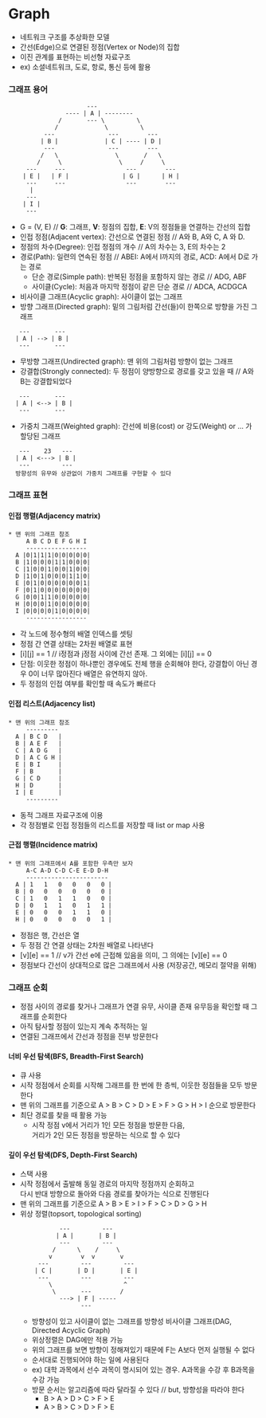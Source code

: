 # Graph
  - 네트워크 구조를 추상화한 모델
  - 간선(Edge)으로 연결된 정점(Vertex or Node)의 집합
  - 이진 관계를 표현하는 비선형 자료구조
  - ex) 소셜네트워크, 도로, 항로, 통신 등에 활용

### 그래프 용어
```
                      ---
                ---- | A | --------
              /       --- \         \
             /             \         \
          ---               ---        ---
         | B |             | C | ---- | D |
          ---               ---        ---
         /   \                \       /   \   
        /     \                \     /     \
     ---     ---                 ---        ---
    | E |   | F |               | G |      | H |
     ---     ---                 ---        ---
      |
     ---
    | I |
     ---
```
  - G = (V, E) // **G**: 그래프, **V**: 정점의 집합, **E**: V의 정점들을 연결하는 간선의 집합
  - 인접 정점(Adjacent vertex): 간선으로 연결된 정점 // A와 B, A와 C, A 와 D.
  - 정점의 차수(Degree): 인접 정점의 개수 // A의 차수는 3, E의 차수는 2
  - 경로(Path): 일련의 연속된 정점 // ABEI: A에서 I까지의 경로, ACD: A에서 D로 가는 경로
    - 단순 경로(Simple path): 반복된 정점을 포함하지 않는 경로 // ADG, ABF
    - 사이클(Cycle): 처음과 마지막 정점이 같은 단순 경로 // ADCA, ACDGCA
  - 비사이클 그래프(Acyclic graph): 사이클이 없는 그래프
  - 방향 그래프(Directed graph): 밑의 그림처럼 간선(들)이 한쪽으로 방향을 가진 그래프
  ```
     ---       ---
    | A | --> | B |
     ---       ---
  ```
  - 무방향 그래프(Undirected graph): 맨 위의 그림처럼 방향이 없는 그래프
  - 강결합(Strongly connected): 두 정점이 양방향으로 경로를 갖고 있을 때 // A와 B는 강결합되었다
  ```
     ---       ---
    | A | <--> | B |
     ---       ---
  ```
  - 가중치 그래프(Weighted graph): 간선에 비용(cost) or 강도(Weight) or ... 가 할당된 그래프
  ```
     ---    23   ---
    | A | <---> | B |
     ---         ---
    방향성의 유무와 상관없이 가중치 그래프를 구현할 수 있다
  ```

### 그래프 표현
#### 인접 행렬(Adjacency matrix)
  ```
  * 맨 위의 그래프 참조
       A B C D E F G H I
       -----------------
    A |0|1|1|1|0|0|0|0|0|
    B |1|0|0|0|1|1|0|0|0|
    C |1|0|0|1|0|0|1|0|0|
    D |1|0|1|0|0|0|1|1|0|
    E |0|1|0|0|0|0|0|0|1|
    F |0|1|0|0|0|0|0|0|0|
    G |0|0|1|1|0|0|0|0|0|
    H |0|0|0|1|0|0|0|0|0|
    I |0|0|0|0|1|0|0|0|0|
       -----------------
  ```
  - 각 노드에 정수형의 배열 인덱스를 셋팅
  - 정점 간 연결 상태는 2차원 배열로 표현
  - [i][j] == 1 // i정점과 j정점 사이에 간선 존재. 그 외에는 [i][j] == 0
  - 단점: 이웃한 정점이 하나뿐인 경우에도 전체 행을 순회해야 한다, 강결합이 아닌 경우 0이 너무 많아진다
          배열은 유연하지 않아.  
  - 두 정점의 인접 여부를 확인할 때 속도가 빠르다

#### 인접 리스트(Adjacency list)
  ```
  * 맨 위의 그래프 참조
       ---------
    A | B C D   |
    B | A E F   |
    C | A D G   |
    D | A C G H |
    E | B I     |
    F | B       |
    G | C D     |
    H | D       |
    I | E       |
       ---------
  ```
  - 동적 그래프 자료구조에 이용
  - 각 정점별로 인접 정점들의 리스트를 저장할 때 list or map 사용

#### 근접 행렬(Incidence matrix)
  ```
  * 맨 위의 그래프에서 A를 포함한 우측만 보자
       A-C A-D C-D C-E E-D D-H
       -----------------------
    A | 1   1   0   0   0   0 |
    B | 0   0   0   0   0   0 |
    C | 1   0   1   1   0   0 |
    D | 0   1   1   0   1   1 |
    E | 0   0   0   1   1   0 |
    H | 0   0   0   0   0   1 |
  ```
  - 정점은 행, 간선은 열
  - 두 정점 간 연결 상태는 2차원 배열로 나타낸다
  - [v][e] == 1 // v가 간선 e에 근접해 있음을 의미, 그 의에는 [v][e] == 0
  - 정점보다 간선이 상대적으로 많은 그래프에서 사용 (저장공간, 메모리 절약을 위해)

### 그래프 순회
  - 정점 사이의 경로를 찾거나 그래프가 연결 유무, 사이클 존재 유무등을 확인할 때 그래프를 순회한다
  - 아직 탐사할 정점이 있는지 계속 추적하는 일
  - 연결된 그래프에서 간선과 정점을 전부 방문한다

#### 너비 우선 탐색(BFS, Breadth-First Search)
  - 큐 사용
  - 시작 정점에서 순회를 시작해 그래프를 한 번에 한 층씩, 이웃한 정점들을 모두 방문한다
  - 맨 위의 그래프를 기준으로 A > B > C > D > E > F > G > H > I 순으로 방문한다
  - 최단 경로를 찾을 때 활용 가능
    - 시작 정점 v에서 거리가 1인 모든 정점을 방문한 다음,  
      거리가 2인 모든 정점을 방문하는 식으로 할 수 있다  
  
#### 깊이 우선 탐색(DFS, Depth-First Search)
  - 스택 사용
  - 시작 정점에서 출발해 동일 경로의 마지막 정점까지 순회하고  
    다시 반대 방향으로 돌아와 다음 경로를 찾아가는 식으로 진행된다  
  - 맨 위의 그래프를 기준으로 A > B > E > I > F > C > D > G > H
  - 위상 정렬(topsort, topological sorting)
    ```
               ---         ---
              | A |       | B |
               ---         ---
             /      \    /     \
            v        v  v       v
         ---         ---         ---
        | C |       | D |       | E |
         ---         ---         ---
            \                    ^
             \       ---        /
               ---> | F | ----- 
                     ---
    ```
    - 방향성이 있고 사이클이 없는 그래프를 방향성 비사이클 그래프(DAG, Directed Acyclic Graph)
    - 위상정렬은 DAG에만 적용 가능
    - 위의 그래프를 보면 방향이 정해져있기 때문에 F는 A보다 먼저 실행될 수 없다
    - 순서대로 진행되어야 하는 일에 사용된다
    - ex) 대학 과목에서 선수 과목이 명시되어 있는 경우. A과목을 수강 후 B과목을 수강 가능
    - 방문 순서는 알고리즘에 따라 달라질 수 있다 // but, 방향성을 따라야 한다
      - B > A > D > C > F > E
      - A > B > C > D > F > E










